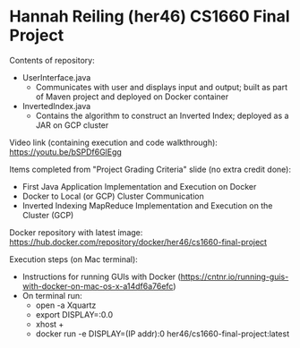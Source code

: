 # Hannah Reiling (her46) CS1660 Final Project

Contents of repository:
- UserInterface.java
	- Communicates with user and displays input and output; built as part of Maven project and deployed on Docker container
- InvertedIndex.java
	- Contains the algorithm to construct an Inverted Index; deployed as a JAR on GCP cluster

Video link (containing execution and code walkthrough): https://youtu.be/bSPDf6GlEgg

Items completed from "Project Grading Criteria" slide (no extra credit done):
- First Java Application Implementation and Execution on Docker
- Docker to Local (or GCP) Cluster Communication
- Inverted Indexing MapReduce Implementation and Execution on the Cluster (GCP)

Docker repository with latest image: https://hub.docker.com/repository/docker/her46/cs1660-final-project

Execution steps (on Mac terminal):
- Instructions for running GUIs with Docker (https://cntnr.io/running-guis-with-docker-on-mac-os-x-a14df6a76efc)
- On terminal run: 
  - open -a Xquartz
  - export DISPLAY=:0.0
  - xhost +
  - docker run -e DISPLAY=(IP addr):0 her46/cs1660-final-project:latest
